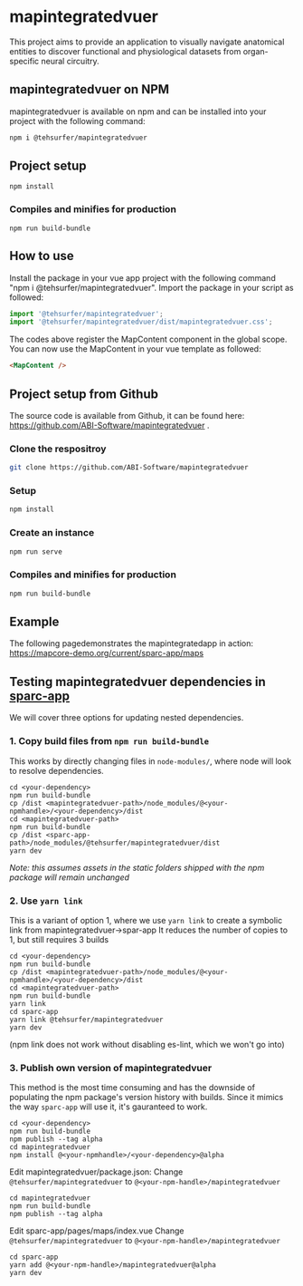 # mapintegratedvuer

This project aims to provide an application to visually navigate anatomical entities to  discover functional and physiological datasets
from organ-specific neural circuitry.


## mapintegratedvuer on NPM

mapintegratedvuer is available on npm and can be installed into your project with the following command:
```bash
npm i @tehsurfer/mapintegratedvuer
```

## Project setup
```
npm install
```

### Compiles and minifies for production
```
npm run build-bundle
```

## How to use
Install the package in your vue app project with the following command "npm i @tehsurfer/mapintegratedvuer".
Import the package in your script as followed:
```javascript
import '@tehsurfer/mapintegratedvuer';
import '@tehsurfer/mapintegratedvuer/dist/mapintegratedvuer.css';
```

The codes above register the MapContent component in the global scope.
You can now use the MapContent in your vue template as followed:
```html
<MapContent />
```

## Project setup from Github

The source code is available from Github, it can be found here: https://github.com/ABI-Software/mapintegratedvuer .

### Clone the respositroy
```bash
git clone https://github.com/ABI-Software/mapintegratedvuer
```

### Setup
```bash
npm install
```

### Create an instance
```bash
npm run serve
```

### Compiles and minifies for production
```bash
npm run build-bundle
```

## Example
The following pagedemonstrates the mapintegratedapp in action: https://mapcore-demo.org/current/sparc-app/maps


## Testing mapintegratedvuer dependencies in [sparc-app](https://github.com/nih-sparc/sparc-app/)
We will cover three options for updating nested dependencies. 

### 1. Copy build files from `npm run build-bundle`
This works by directly changing files in `node-modules/`, where node will look to resolve dependencies.

```
cd <your-dependency>
npm run build-bundle 
cp /dist <mapintegratedvuer-path>/node_modules/@<your-npmhandle>/<your-dependency>/dist
cd <mapintegratedvuer-path>
npm run build-bundle
cp /dist <sparc-app-path>/node_modules/@tehsurfer/mapintegratedvuer/dist
yarn dev
```
*Note: this assumes assets in the static folders shipped with the npm package will remain unchanged*
### 2. Use `yarn link`
This is a variant of option 1, where we use `yarn link` to create a symbolic link from mapintegratedvuer->spar-app
It reduces the number of copies to 1, but still requires 3 builds
```
cd <your-dependency>
npm run build-bundle 
cp /dist <mapintegratedvuer-path>/node_modules/@<your-npmhandle>/<your-dependency>/dist
cd <mapintegratedvuer-path>
npm run build-bundle
yarn link
cd sparc-app
yarn link @tehsurfer/mapintegratedvuer
yarn dev
```
(npm link does not work without disabling es-lint, which we won't go into)

### 3. Publish own version of mapintegratedvuer
This method is the most time consuming and has the downside of populating the npm package's version history with builds. 
Since it mimics the way `sparc-app` will use it, it's gauranteed to work.

```
cd <your-dependency>
npm run build-bundle
npm publish --tag alpha 
cd mapintegratedvuer
npm install @<your-npmhandle>/<your-dependency>@alpha
```

Edit mapintegratedvuer/package.json:
Change `@tehsurfer/mapintegratedvuer` to `@<your-npm-handle>/mapintegratedvuer`

```
cd mapintegratedvuer
npm run build-bundle
npm publish --tag alpha 
```

Edit sparc-app/pages/maps/index.vue
Change `@tehsurfer/mapintegratedvuer` to `@<your-npm-handle>/mapintegratedvuer`

```
cd sparc-app
yarn add @<your-npm-handle>/mapintegratedvuer@alpha
yarn dev
```


